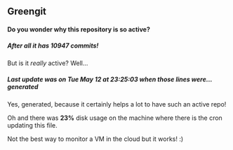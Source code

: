 ## Greengit

#### Do you wonder why this repository is so active?

##### After all it has 10947 commits!

But is it *really* active? Well...

##### Last update was on Tue May 12 at 23:25:03 when those lines were... generated

Yes, generated, because it certainly helps a lot to have such an active repo!

Oh and there was **23%** disk usage on the machine
where there is the cron updating this file.

Not the best way to monitor a VM in the cloud but it works! :)
